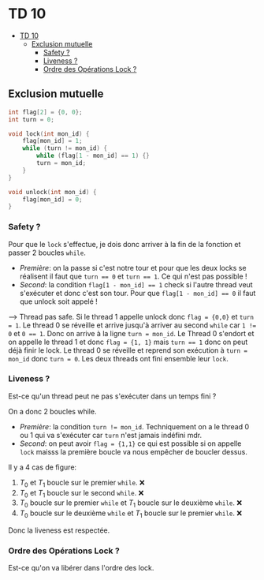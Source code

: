 # TD 10

- [TD 10](#td-10)
  - [Exclusion mutuelle](#exclusion-mutuelle)
    - [Safety ?](#safety-)
    - [Liveness ?](#liveness-)
    - [Ordre des Opérations Lock ?](#ordre-des-opérations-lock-)


## Exclusion mutuelle

```c
int flag[2] = {0, 0};
int turn = 0;

void lock(int mon_id) {
    flag[mon_id] = 1;
    while (turn != mon_id) {
        while (flag[1 - mon_id] == 1) {}
        turn = mon_id;
    }
}

void unlock(int mon_id) {
    flag[mon_id] = 0;
}
```

### Safety ?

Pour que le `lock` s'effectue, je dois donc arriver à la fin de la fonction et passer 2 boucles `while`.
- *Première*: on la passe si c'est notre tour et pour que les deux locks se réalisent il faut que `turn == 0` et `turn == 1`. Ce qui n'est pas possible !
- *Second*: la condition `flag[1 - mon_id] == 1` check si l'autre thread veut s'exécuter et donc c'est son tour. Pour que `flag[1 - mon_id] == 0` il faut que unlock soit appelé !

--> Thread pas safe. Si le thread 1 appelle unlock donc `flag = {0,0}` et `turn = 1`. Le thread 0 se réveille et arrive jusqu'à arriver au second `while` car `1 != 0` et `0 == 1`. Donc on arrive à la ligne `turn = mon_id`. Le Thread 0 s'endort et on appelle le thread 1 et donc `flag = {1, 1}` mais `turn == 1` donc on peut déjà finir le lock. Le thread 0 se réveille et reprend son exécution à `turn = mon_id` donc `turn = 0`. Les deux threads ont fini ensemble leur `lock`.

### Liveness ?

Est-ce qu'un thread peut ne pas s'exécuter dans un temps fini ?

On a donc 2 boucles while.
- *Première*: la condition `turn != mon_id`. Techniquement on a le thread 0 ou 1 qui va s'exécuter car `turn` n'est jamais indéfini mdr.
- *Second*: on peut avoir `flag = {1,1}` ce qui est possible si on appelle `lock` maisss la première boucle va nous empêcher de boucler dessus.

Il y a 4 cas de figure:
1. $T_0$ et $T_1$ boucle sur le premier `while`. ❌
2. $T_0$ et $T_1$ boucle sur le second `while`. ❌
3. $T_0$ boucle sur le premier `while` et $T_1$ boucle sur le deuxième `while`. ❌
4. $T_0$ boucle sur le deuxième `while` et $T_1$ boucle sur le premier `while`. ❌

Donc la liveness est respectée.


### Ordre des Opérations Lock ?

Est-ce qu'on va libérer dans l'ordre des lock.